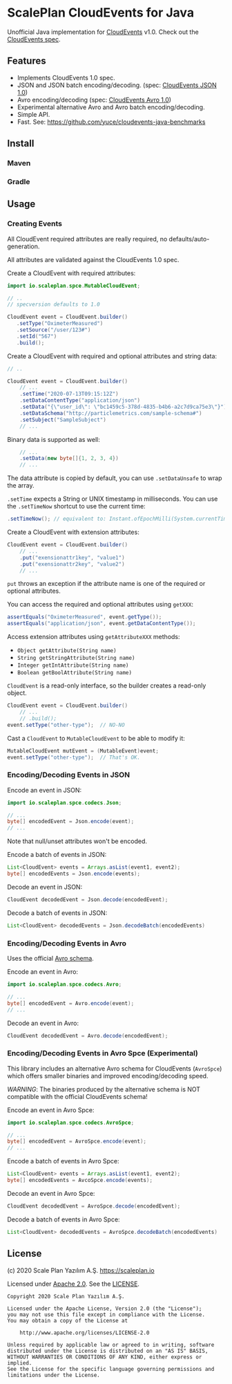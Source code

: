 # ScalePlan CloudEvents for Java

Unofficial Java implementation for [CloudEvents](https://cloudevents.io/) v1.0.
Check out the [CloudEvents spec](https://github.com/cloudevents/spec/blob/v1.0/spec.md).

## Features

* Implements CloudEvents 1.0 spec.
* JSON and JSON batch encoding/decoding. (spec: [CloudEvents JSON 1.0](https://github.com/cloudevents/spec/blob/v1.0/json-format.md))
* Avro encoding/decoding  (spec: [CloudEvents Avro 1.0](https://github.com/cloudevents/spec/blob/v1.0/avro-format.md))
* Experimental alternative Avro and Avro batch encoding/decoding.
* Simple API.
* Fast. See: https://github.com/yuce/cloudevents-java-benchmarks

## Install

### Maven

### Gradle

## Usage

### Creating Events

All CloudEvent required attributes are really required, no defaults/auto-generation.

All attributes are validated against the CloudEvents 1.0 spec. 

Create a CloudEvent with required attributes:

```java
import io.scaleplan.spce.MutableCloudEvent;

// ..
// specversion defaults to 1.0

CloudEvent event = CloudEvent.builder()
   .setType("OximeterMeasured")
   .setSource("/user/123#")
   .setId("567")
   .build();
```


Create a CloudEvent with required and optional attributes and string data:

```java
// ..

CloudEvent event = CloudEvent.builder()
    // ...
    .setTime("2020-07-13T09:15:12Z")
    .setDataContentType("application/json")
    .setData("{\"user_id\": \"bc1459c5-378d-4835-b4b6-a2c7d9ca75e3\"}")
    .setDataSchema("http://particlemetrics.com/sample-schema#")
    .setSubject("SampleSubject")
    // ...
```

Binary data is supported as well:
```java
    // ...
    .setData(new byte[]{1, 2, 3, 4})
    // ...
```

The data attribute is copied by default, you can use `.setDataUnsafe` to wrap the array.

`.setTime` expects a String or UNIX timestamp in milliseconds. You can use the `.setTimeNow` shortcut to use the current time:

```java
.setTimeNow(); // equivalent to: Instant.ofEpochMilli(System.currentTimeMillis()).toString()
``` 

Create a CloudEvent with extension attributes:

```java
CloudEvent event = CloudEvent.builder()
    // ...
    .put("exensionattr1key", "value1")
    .put("exensionattr2key", "value2")
    // ...
```

`put` throws an exception if the attribute name is one of the required or optional attributes.

You can access the required and optional attributes using `getXXX`:

```java
assertEquals("OximeterMeasured", event.getType());
assertEquals("application/json", event.getDataContentType());
```

Access extension attributes using `getAttributeXXX` methods:

* `Object getAttribute(String name)`
* `String getStringAttribute(String name)`
* `Integer getIntAttribute(String name)`
* `Boolean getBoolAttribute(String name)`

`CloudEvent` is a read-only interface, so the builder creates a read-only object.
```java
CloudEvent event = CloudEvent.builder()
    // ...
    // .build();
event.setType("other-type");  // NO-NO
```

Cast a `CloudEvent` to `MutableCloudEvent` to be able to modify it:
```java
MutableCloudEvent mutEvent = (MutableEvent)event;
event.setType("other-type");  // That's OK.
```

### Encoding/Decoding Events in JSON

Encode an event in JSON:

```java
import io.scaleplan.spce.codecs.Json;

// ...
byte[] encodedEvent = Json.encode(event);
// ...
```

Note that null/unset attributes won't be encoded.

Encode a batch of events in JSON:

```java
List<CloudEvent> events = Arrays.asList(event1, event2);
byte[] encodedEvents = Json.encode(events);
```

Decode an event in JSON:

```java
CloudEvent decodedEvent = Json.decode(encodedEvent);
```

Decode a batch of events in JSON:

```java
List<CloudEvent> decodedEvents = Json.decodeBatch(encodedEvents)
```

### Encoding/Decoding Events in Avro

Uses the official [Avro schema](cloudevents_spec.avsc). 

Encode an event in Avro:
```java
import io.scaleplan.spce.codecs.Avro;

// ...
byte[] encodedEvent = Avro.encode(event);
// ...
```

Decode an event in Avro:
```java
CloudEvent decodedEvent = Avro.decode(encodedEvent);
```

### Encoding/Decoding Events in Avro Spce (Experimental)

This library includes an alternative Avro schema for CloudEvents (`AvroSpce`) which offers smaller binaries and improved encoding/decoding speed.

*WARNING*: The binaries produced by the alternative schema is NOT compatible with the official CloudEvents schema!

Encode an event in Avro Spce:
```java
import io.scaleplan.spce.codecs.AvroSpce;

// ...
byte[] encodedEvent = AvroSpce.encode(event);
// ...
```

Encode a batch of events in Avro Spce:

```java
List<CloudEvent> events = Arrays.asList(event1, event2);
byte[] encodedEvents = AvcoSpce.encode(events);
```

Decode an event in Avro Spce:
```java
CloudEvent decodedEvent = AvroSpce.decode(encodedEvent);
```

Decode a batch of events in Avro Spce:

```java
List<CloudEvent> decodedEvents = AvroSpce.decodeBatch(encodedEvents)
```

## License

(c) 2020 Scale Plan Yazılım A.Ş. https://scaleplan.io

Licensed under [Apache 2.0](LICENSE). See the [LICENSE](LICENSE).

    Copyright 2020 Scale Plan Yazılım A.Ş.
    
    Licensed under the Apache License, Version 2.0 (the "License");
    you may not use this file except in compliance with the License.
    You may obtain a copy of the License at
    
        http://www.apache.org/licenses/LICENSE-2.0
    
    Unless required by applicable law or agreed to in writing, software
    distributed under the License is distributed on an "AS IS" BASIS,
    WITHOUT WARRANTIES OR CONDITIONS OF ANY KIND, either express or implied.
    See the License for the specific language governing permissions and
    limitations under the License.
